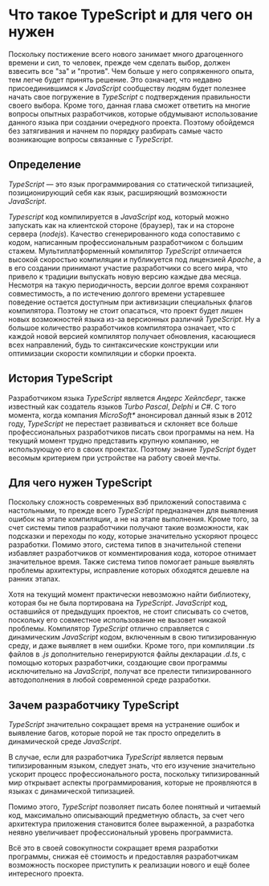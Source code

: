 # Что такое TypeScript и для чего он нужен
Поскольку постижение всего нового занимает много драгоценного времени и сил, то человек, прежде чем сделать выбор, должен взвесить все "за" и "против". Чем больше у него сопряженного опыта, тем легче будет принять решение. Это означает, что недавно присоединившимся к _JavaScript_ сообществу людям будет полезнее начать свое погружение в _TypeScript_ с подтверждения правильности своего выбора. Кроме того, данная глава сможет ответить на многие вопросы опытных разработчиков, которые обдумывают использование данного языка при создании очередного проекта. Поэтому обойдемся без затягивания и начнем по порядку разбирать самые часто возникающие вопросы связанные с _TypeScript_.

## Определение

_TypeScript_ — это язык программирования со статической типизацией, позиционирующий себя как язык, расширяющий возможности _JavaScript_.
  
_Typescript_ код компилируется в _JavaScript_ код, который можно запускать как на клиентской стороне (браузер), так и на стороне сервера (_nodejs_). Качество сгенерированного кода сопоставимо с кодом, написанным профессиональным разработчиком с большим стажем. Мультиплатформенный компилятор _TypeScript_ отличается высокой скоростью компиляции и публикуется под лицензией _Apache_, а в его создании принимают участие разработчики со всего мира, что привело к традиции выпускать новую версию каждые два месяца. Несмотря на такую периодичность, версии долгое время сохраняют совместимость, а по истечению долгого времени устаревшее поведение остается доступным при активизации специальных флагов компилятора. Поэтому не стоит опасаться, что проект будет лишен новых возможностей языка из-за версионных различий _TypeScript_. Ну а большое количество разработчиков компилятора означает, что с каждой новой версией компилятор получает обновления, касающиеся всех направлений, будь то синтаксические конструкции или оптимизации скорости компиляции и сборки проекта.


## История TypeScript

Разработчиком языка _TypeScript_ является _Андерс Хейлсберг_, также известный как создатель языков _Turbo Pascal_, _Delphi_ и _C#_. С того момента, когда компания _MicroSoft*_ анонсировал данный язык в 2012 году, _TypeScript_ не перестает развиваться и склоняет все больше профессиональных разработчиков писать свои программы на нем. На текущий момент трудно представить крупную компанию, не использующую его в своих проектах. Поэтому знание _TypeScript_ будет весомым критерием при устройстве на работу своей мечты.


## Для чего нужен TypeScript

Поскольку сложность современных вэб приложений сопоставима с настольными, то прежде всего _TypeScript_ предназначен для выявления ошибок на этапе компиляции, а не на этапе выполнения. Кроме того, за счет системы типов разработчики получают такие возможности, как подсказки и переходы по коду, которые значительно ускоряют процесс разработки. Помимо этого, система типов в значительной степени избавляет разработчиков от комментирования кода, которое отнимает значительное время. Также система типов помогает раньше выявлять проблемы архитектуры, исправление которых обходятся дешевле на ранних этапах.

Хотя на текущий момент практически невозможно найти библиотеку, которая бы не была портирована на _TypeScript_. _JavaScript_ код, оставшийся от предыдущих проектов, не стоит списывать со счетов, поскольку его совместное использование не вызовет никакой проблемы. Компилятор _TypeScript_ отлично справляется с динамическим _JavaScript_ кодом, включенным в свою типизированную среду, и даже выявляет в нем ошибки. Кроме того, при компиляции _.ts_ файлов в _.js_ дополнительно генерируются файлы декларации _.d.ts_, с помощью которых разработчики, создающие свои программы исключительно на _JavaScript_, получат все прелести типизированного автодополнения в любой современной среде разработки.


## Зачем разработчику TypeScript

_TypeScript_ значительно сокращает время на устранение ошибок и выявление багов, которые порой не так просто определить в динамической среде _JavaScript_.

В случае, если для разработчика _TypeScript_ является первым типизированным языком, следует знать, что его изучение значительно ускорит процесс профессионального роста, поскольку типизированный мир открывает аспекты программирования, которые не проявляются в языках с динамической типизацией.

Помимо этого, _TypeScript_ позволяет писать более понятный и читаемый код, максимально описывающий предметную область, за счет чего архитектура приложения становится более выраженной, а разработка неявно увеличивает профессиональный уровень программиста.

Всё это в своей совокупности сокращает время разработки программы, снижая её стоимость и предоставляя разработчикам возможность поскорее приступить к реализации нового и ещё более интересного проекта.
